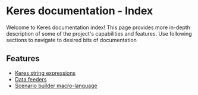# Keres documentation - Index
Welcome to Keres documentation index!
This page provides more in-depth description of some of the project's capabilities and features.
Use following sections to navigate to desired bits of documentation
## Features
- [Keres string expressions](./features/KeresStringExpressions.md)
- [Data feeders](./features/Feeders.md)
- [Scenario builder macro-language](./features/ScenarioBuilder.md)